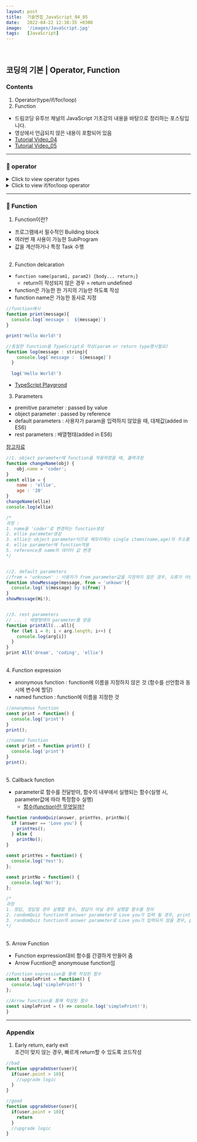 ```yaml
---
layout: post
title:  기술면접_JavaScript_04_05
date:   2022-04-22 12:38:35 +0300
image:  '/images/JavaScript.jpg'
tags:   [JavaScript]
---
```

<br/>

## 코딩의 기본 | Operator, Function<br/>

### Contents <br/>
1. Operator(type/if/for/loop)<br/>
2. Function<br/>

* 드림코딩 유투브 채널의 JavaScript 기초강의 내용을 바탕으로 정리하는 포스팅입니다. <br/>
* 영상에서 언급되지 않은 내용이 포함되어 있음<br/>
* [Tutorial Video_04](https://www.youtube.com/watch?v=YBjufjBaxHo&list=PLv2d7VI9OotTVOL4QmPfvJWPJvkmv6h-2&index=4)<br/>
* [Tutorial Video_05](https://www.youtube.com/watch?v=e_lU39U-5bQ&list=PLv2d7VI9OotTVOL4QmPfvJWPJvkmv6h-2&index=5)<br/>

___

### :bell: operator<br/>

<details>
<summary>Click to view operator types</summary>
<div markdown="1">

```javascript
//1. String concentration
console.log('my' + 'cat')
console.log('1' + 2) 
console.log('elli\'s book')
console.log('elli\'s \n book')
console.log('elli\'s \t book')


//2. Numeric operator
console.log(5 % 2) 
console.log(2 ** 3) //exponentiation 


//3. Increment and decrement operator
let counter = 2;
const preIncrement = ++counter; 
/*
preIncrement : counter에 +1후 preIncrement변수에 값 할당
postIncrement : postIncrement변수에 값 할당 후 counter에 +1
++, -- 동일
*/


//4. Assignment operators
let x = 3;
x += y; // x = x+y;


//5. comparison operators
console.log(10 < 6)


//6. Logical operators : || (or), && (and), ! (not)
const value1 = false;
const value2 = 4 < 2;

function check() {
  for (let i = 0; i < 10; i++>)
  {
    console.log('wasting time');
  }
  return true;
}

console.log(`or : ${value1 || value2 || check()}`);
console.log(`or : ${value1 || value2 || check()}`);
/*
or 
출력결과 : true
주의할 점 : or연산자는 첫 번째 조건이 true인 경우, 뒤에 조건은 더 보지 않고 tru출력. 따라서 check()처럼 비교적 연산량이 많은 조건은 뒤에 배치하는 것이 효율적임

and 
출력결과 : false
주의할 점 : and연산자는 첫 번째 조건이 false인 경우, 뒤에 조건은 더 보지 않고 false출력.따라서 check()처럼 비교적 연산량이 많은 조건은 뒤에 배치하는 것이 효율적임
*/


//7. Eaulity
const stringFive = '5';
const numberFive = 5;
console.log(stringFive == numberFive) 
console.log(stringFive +== numberFive) 
/*
==
출력결과 : true
이유 : ==는 lose eqauplity로 type conversion을 통해 검사하기 때문에 stirng 5와 number 5가 같다는 결과출력

===
출력결과 : false
이유 : ===는 strict eaulity로 type conversion을 사용하기 않기 때문에 값과 type을 모두 확인
주의할 점 : 동일한 single item으로 이루어진 두 개의 object가 존재하더라도 서로 다른 메모리 주소를 참조하고 있기 때문에 obejct equlity는 false로 출력
*/

```
</div>
</details>

<details>
<summary>Click to view if/for/loop operator</summary>
<div markdown="1">

```javascript
//1. if 
const name = 'ellie';

if (name=='ellie'); {
  console.log('Welcome, Ellie!');}
  else if (name == 'coder') {
    console.log('You are amazing coder');}
  else {
    console.log('unknown')}


//2. Teranry operator (if문을 보다 간단하게 사용)
console.log(name === 'ellie' ? 'yes':'no')
//true인 경우 왼쪽 값 출력 / false인 경우 오른쪽 값 출력


//3. Switch operator
const browser = 'IE';
switch (browser){
  case 'IE' :
    console.log('go away!');
    break;
  case 'Chrome' :
    console.log('Chrome');
    break;
  case 'Firefox':
    console.log('Firefox');
    breakl
}
/*
switch문과 if문의 차이 :
if문은 if를 만날 때 마다 조건문을 만족하는지 확인하기 위해 메모리상에서 명령어를 읽어옴
switch문은 처음 입력값을 확인할 때에만 메모리상에서 명령어를 읽어옴

즉, 조건이 많은 경우에는 switch문을 사용하는 것이 if문 대비 cpu를 효율적으로 사용하게 함
*/


//4. while loop
//조건문이 맞는 경우에만 실행하고자 할 때 사용
let i = 3;
while (i > 0) {
  console.log(`while: ${i}`)
  i--;
}


//5. do while loop
//블럭 먼저 실행 후 조건이 맞는지 확인
let i = 3;
do {
  console.log(`while: ${i}`)
  i--;
} while (i > 0);


//6. for loop (begin; consition; step;)
for (i=3; i>0; i=i-2){
  console.log('inline varable declaratoin')
}

```
</div>
</details>

___

### :bell: Function<br/>

1. Function이란?<br/>
- 프로그램에서 필수적인 Building block<br/>
- 여러번 재 사용이 가능한 SubProgram<br/>
- 값을 계산하거나 특정 Task 수행<br/><br/>

2. Function delcaration<br/>
- ```function name(param1, param2) {body... return;}```<br/>
  * return이 작성되지 않은 경우 = return undefined
- function은 가능한 한 가지의 기능만 하도록 작성<br/>
- function name은 가능한 동사로 지정<br/>

```javascript
//function예시
function print(message){
  console.log(`message :  ${message}`)
}

print('Hello World!')

//동일한 function을 TypeScript로 작성(param or return type명시필요)
function log(message : string){
    console.log(`message :  ${message}`)
  }
  
  log('Hello World!')
```

  * [TypeScript Playgrond](https://www.typescriptlang.org/play?#code/PTAEHUFMBsGMHsC2lQBd5oBYoCoE8AHSAZVgCcBLA1UABWgEM8BzM+AVwDsATAGiwoBnUENANQAd0gAjQRVSQAUCEmYKsTKGYUAbpGF4OY0BoadYKdJMoL+gzAzIoz3UNEiPOofEVKVqAHSKymAAmkYI7NCuqGqcANag8ABmIjQUXrFOKBJMggBcISGgoAC0oACCbvCwDKgU8JkY7p7ehCTkVDQS2E6gnPCxGcwmZqDSTgzxxWWVoASMFmgYkAAeRJTInN3ymj4d-jSCeNsMq-wuoPaOltigAKoASgAywhK7SbGQZIIz5VWCFzSeCrZagNYbChbHaxUDcCjJZLfSDbExIAgUdxkUBIursJzCFJtXydajBBCcQQ0MwAUVWDEQC0gADVHBQGNJ3KAALygABEAAkYNAMOB4GRonzFBTBPB3AERcwABS0+mM9ysygc9wASmCKhwzQ8ZC8iHFzmB7BoXzcZmY7AYzEg-Fg0HUiQ58D0Ii8fLpDKZgj5SWxfPADlQAHJhAA5SASPlBFQAeS+ZHegmdWkgR1QjgUrmkeFATjNOmGWH0KAQiGhwkuNok4uiIgMHGxCyYrA4PCCimSXFg9Ua1WVyEEgKdoHyV1QlE4zB1AG9FCUSjK5ZAFfBlQADceTlAz0AAEiXB8dkAAvru9SUr6vQI-FUrI0LoCKIM3uABCSN30AgA)<br/>


3. Parameters<br/>
- premitive parameter : passed by value<br/>
- object parameter : passed by reference<br/>
- default parameters : 사용자가 param을 입력하지 않았을 때, 대체값(added in ES6)<br/>
- rest parameters : 배열형태(added in ES6)<br/>

[참고자료](https://hongdaye71.github.io/blog/javascript-03)<br/>

```javascript
//1. object parameter에 function을 적용하였을 때, 출력과정
function changeName(obj) {
    obj.name = 'coder';
}
const ellie = {
    name : 'ellie',
    age : '20'
}
changeName(ellie)
console.log(ellie)

/*
과정 :
1. name을 'coder'로 변경하는 function생성
2. ellie parameter생성 
3. ellie는 object parameter이므로 메모리에는 single items(name,age)의 주소를 참조하는 reference가 저장됨
4. ellie parameter에 function적용
5. reference중 name의 데이터 값 변경
*/


//2. default parameters
//from = 'unknown' : 사용자가 from parameter값을 지정하지 않은 경우, 오류가 아닌 unkown대체출력
function showMessage(message, from = 'unkown'){
  console.log(`${message} by ${from}`)
}
showMessage(Hi!);


//3. rest parameters
// ... : 배열형태의 parameter를 받음
function printAll(...all){
  for (let i = 0; i < arg.length; i++) {
    console.log(arg[i])
  }
}
print All('dream', 'coding', 'ellie')
```

<br/>4. Function expression<br/>
- anonymous function : function에 이름을 지정하지 않은 것 (함수를 선언함과 동시에 변수에 할당)<br/>
- named function : function에 이름을 지정한 것<br/>

```javascript
//anonymous function 
const print = function() {
  console.log('print')
}
print();

//named function
const print = function print() {
  console.log('print')
}
print();
```

<br/>5. Callback function<br/>
- parameter로 함수를 전달받아, 함수의 내부에서 실행되는 함수(실행 시, parameter값에 따라 특정함수 실행)
  * [함수(function)란 무엇일까?](https://hanamon.kr/javascript-%ED%95%A8%EC%88%98-%EA%B8%B0%EC%B4%88/)

```javascript
function randomQuiz(answer, printYes, printNo){
  if (answer == 'Love you') {
    printYes();
  } else {
    printNo();
}

const printYes = function() {
  console.log('Yes!');
};

const printNo = function() {
  console.log('No!');
};

/*
과정
1. 정답, 정답일 경우 실행할 함수, 정답이 아닐 경우 실행할 함수를 정의
2. randomQuiz function의 answer parameter로 Love you가 입력 될 경우, printYes함수출력
3. randomQuiz function의 answer parameter로 Love you가 입력되지 않을 경우, printNo함수출력
*/
```

<br/>5. Arrow Function<br/>
- Function exprression대비 함수를 간결하게 만들어 줌<br/>
- Arrow Fucntion은 anonymouse function임<br/>

```javascript
//function expression을 통해 작성된 함수
const simplePrint = function() {
  console.log('simplePrint!')
};

//Arrow function을 통해 작성된 함수
const simplePrint = () => console.log('simplePrint!');
}
```

___

### Appendix<br/>
1. Early return, early exit<br/>
  조건이 맞지 않는 경우, 빠르게 return할 수 있도록 코드작성<br/>

```javascript
//bad
function upgradeUser(user){
  if(user.point > 10){
    //upgrade logic
  }
}

//good
function upgradeUser(user){
  if(user.point > 10){
    return
  }
  //upgrade logic
}
```


 